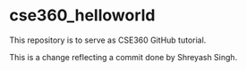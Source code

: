 # cse360_helloworld
This repository is to serve as CSE360 GitHub tutorial.

This is a change reflecting a commit done by Shreyash Singh.
